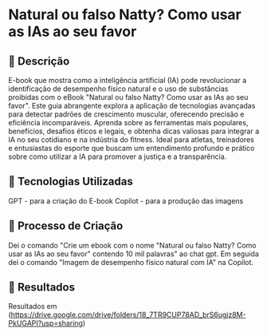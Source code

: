 # Natural ou falso Natty? Como usar as IAs ao seu favor

## 📒 Descrição
E-book que mostra como a inteligência artificial (IA) pode revolucionar a identificação de desempenho físico natural e o uso de substâncias proibidas com o eBook "Natural ou falso Natty? Como usar as IAs ao seu favor". Este guia abrangente explora a aplicação de tecnologias avançadas para detectar padrões de crescimento muscular, oferecendo precisão e eficiência incomparáveis. Aprenda sobre as ferramentas mais populares, benefícios, desafios éticos e legais, e obtenha dicas valiosas para integrar a IA no seu cotidiano e na indústria do fitness. Ideal para atletas, treinadores e entusiastas do esporte que buscam um entendimento profundo e prático sobre como utilizar a IA para promover a justiça e a transparência.

## 🤖 Tecnologias Utilizadas
GPT - para a criação do E-book
Copilot - para a produção das imagens

## 🧐 Processo de Criação
Dei o comando "Crie um ebook com o nome "Natural ou falso Natty? Como usar as IAs ao seu favor" contendo 10 mil palavras" ao chat gpt.
Em seguida dei o comando "Imagem de desempenho físico natural com IA" na Copilot.

## 🚀 Resultados
Resultados em (https://drive.google.com/drive/folders/18_7TR9CUP78AD_brS6ugjz8M-PkUGAPI?usp=sharing)


